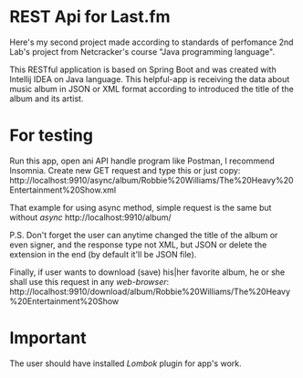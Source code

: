 # REST Api for Last.fm

Here's my second project made according to standards of perfomance 2nd Lab's project from Netcracker's course "Java programming language".

This RESTful application is based on Spring Boot and was created with Intellij IDEA on Java language. This helpful-app is receiving the data about music album in JSON or XML format according to introduced the title of the album and its artist.

# For testing
Run this app, open ani API handle program like Postman, I recommend Insomnia.
Create new GET request and type this or just copy:
http://localhost:9910/async/album/Robbie%20Williams/The%20Heavy%20Entertainment%20Show.xml

That example for using async method, simple request is the same but without *async*
http://localhost:9910/album/

P.S. Don't forget the user can anytime changed the title of the album or even signer, and the response type not XML, but JSON or delete the extension in the end (by default it'll be JSON file).

Finally, if user wants to download (save) his|her favorite album, he or she shall use this request in any *web-browser*:
http://localhost:9910/download/album/Robbie%20Williams/The%20Heavy%20Entertainment%20Show

# Important
The user should have installed *Lombok* plugin for app's work.
